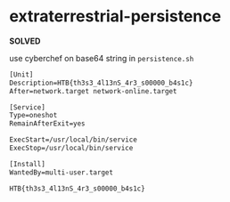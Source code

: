 # extraterrestrial-persistence

**SOLVED**

use cyberchef on base64 string in `persistence.sh`

```txt
[Unit]
Description=HTB{th3s3_4l13nS_4r3_s00000_b4s1c}
After=network.target network-online.target

[Service]
Type=oneshot
RemainAfterExit=yes

ExecStart=/usr/local/bin/service
ExecStop=/usr/local/bin/service

[Install]
WantedBy=multi-user.target
```

`HTB{th3s3_4l13nS_4r3_s00000_b4s1c}`
